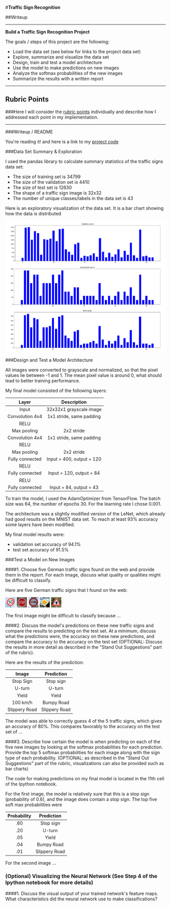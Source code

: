 #**Traffic Sign Recognition** 

##Writeup

---

**Build a Traffic Sign Recognition Project**

The goals / steps of this project are the following:
* Load the data set (see below for links to the project data set)
* Explore, summarize and visualize the data set
* Design, train and test a model architecture
* Use the model to make predictions on new images
* Analyze the softmax probabilities of the new images
* Summarize the results with a written report


[//]: # (Image References)

[image1]: ./images/dataDistribution.PNG "Data Distribution"
[image2]: ./images/tf_1.PNG
[image3]: ./images/tf_2.PNG
[image4]: ./images/tf_3.PNG
[image5]: ./images/tf_4.PNG
[image6]: ./images/tf_5.PNG

---

## Rubric Points
###Here I will consider the [rubric points](https://review.udacity.com/#!/rubrics/481/view) individually and describe how I addressed each point in my implementation.  

---
###Writeup / README

You're reading it! and here is a link to my [project code](https://github.com/Erazor1980/CarND-P2/blob/master/Traffic_Sign_Classifier_LC.ipynb)

###Data Set Summary & Exploration

I used the pandas library to calculate summary statistics of the traffic
signs data set:

* The size of training set is 34799
* The size of the validation set is 4410
* The size of test set is 12630
* The shape of a traffic sign image is 32x32
* The number of unique classes/labels in the data set is 43

Here is an exploratory visualization of the data set. It is a bar chart showing how the data is distributed

![alt text][image1]

###Design and Test a Model Architecture

All images were converted to grayscale and normalized, so that the pixel values lie between -1 and 1. The mean pixel value is around 0, what should lead to better training performance.


My final model consisted of the following layers:

| Layer         		|     Description	        					| 
|:---------------------:|:---------------------------------------------:| 
| Input         		| 32x32x1 grayscale image   							| 
| Convolution 4x4     	| 1x1 stride, same padding 	|
| RELU					|												|
| Max pooling	      	| 2x2 stride				|
| Convolution 4x4	    | 1x1 stride, same padding      									|
| RELU					|												|
| Max pooling	      	| 2x2 stride				|
| Fully connected		| Input = 400, output = 120        									|
| RELU					|												|
| Fully connected		| Input = 120, output = 84        									|
| RELU					|												|
| Fully connected		| Input = 84, output = 43        									|
 


To train the model, I used the AdamOptimizer from TensorFlow. The batch size was 64, the number of epochs 30. For the learning rate I chose 0.001.

The architecture was a slightly modified version of the LeNet, which already had good results on the MNIST data set. To reach at least 93% accuracy some layers have been modified.

My final model results were:
* validation set accuracy of 94.1%
* test set accuracy of 91.5%

###Test a Model on New Images

####1. Choose five German traffic signs found on the web and provide them in the report. For each image, discuss what quality or qualities might be difficult to classify.

Here are five German traffic signs that I found on the web:

![alt text][image2] ![alt text][image3] ![alt text][image4] 
![alt text][image5] ![alt text][image6]

The first image might be difficult to classify because ...

####2. Discuss the model's predictions on these new traffic signs and compare the results to predicting on the test set. At a minimum, discuss what the predictions were, the accuracy on these new predictions, and compare the accuracy to the accuracy on the test set (OPTIONAL: Discuss the results in more detail as described in the "Stand Out Suggestions" part of the rubric).

Here are the results of the prediction:

| Image			        |     Prediction	        					| 
|:---------------------:|:---------------------------------------------:| 
| Stop Sign      		| Stop sign   									| 
| U-turn     			| U-turn 										|
| Yield					| Yield											|
| 100 km/h	      		| Bumpy Road					 				|
| Slippery Road			| Slippery Road      							|


The model was able to correctly guess 4 of the 5 traffic signs, which gives an accuracy of 80%. This compares favorably to the accuracy on the test set of ...

####3. Describe how certain the model is when predicting on each of the five new images by looking at the softmax probabilities for each prediction. Provide the top 5 softmax probabilities for each image along with the sign type of each probability. (OPTIONAL: as described in the "Stand Out Suggestions" part of the rubric, visualizations can also be provided such as bar charts)

The code for making predictions on my final model is located in the 11th cell of the Ipython notebook.

For the first image, the model is relatively sure that this is a stop sign (probability of 0.6), and the image does contain a stop sign. The top five soft max probabilities were

| Probability         	|     Prediction	        					| 
|:---------------------:|:---------------------------------------------:| 
| .60         			| Stop sign   									| 
| .20     				| U-turn 										|
| .05					| Yield											|
| .04	      			| Bumpy Road					 				|
| .01				    | Slippery Road      							|


For the second image ... 

### (Optional) Visualizing the Neural Network (See Step 4 of the Ipython notebook for more details)
####1. Discuss the visual output of your trained network's feature maps. What characteristics did the neural network use to make classifications?


